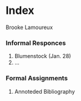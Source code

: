 # Index

Brooke Lamoureux

### Informal Responces

1. Blumenstock (Jan. 28)
2. ...

### Formal Assignments 

1. Annoteded Bibliography
